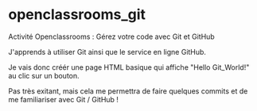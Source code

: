 # openclassrooms_git
Activité Openclassrooms : Gérez votre code avec Git et GitHub

J'apprends à utiliser Git ainsi que le service en ligne GitHub.

Je vais donc créér une page HTML basique qui affiche "Hello Git_World!" au clic sur un bouton.

Pas très exitant, mais cela me permettra de faire quelques commits et de me familiariser avec Git / GitHub !
